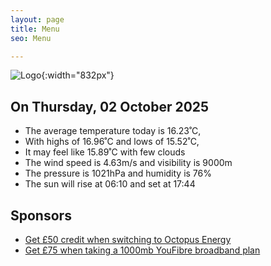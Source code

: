 ```yaml
---
layout: page
title: Menu
seo: Menu

---
```


![Logo](/images/logo.jpg){:width="832px"}

<!-- weather_marker starts -->
## On Thursday, 02 October 2025

- The average temperature today is 16.23˚C,
- With highs of 16.96˚C and lows of 15.52˚C,
- It may feel like 15.89˚C with few clouds
- The wind speed is 4.63m/s and visibility is 9000m
- The pressure is 1021hPa and humidity is 76%
- The sun will rise at 06:10 and set at 17:44

<!-- weather_marker ends -->

## Sponsors

- [Get £50 credit when switching to Octopus Energy](https://bit.ly/3oD1nnS)
- [Get £75 when taking a 1000mb YouFibre broadband plan](https://aklam.io/91zWhU?)
